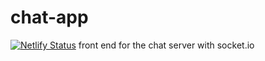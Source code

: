 # chat-app
[![Netlify Status](https://api.netlify.com/api/v1/badges/4a272e57-2879-4281-b446-3dcb58353a90/deploy-status)](https://app.netlify.com/sites/chat-sockeio/deploys)
front end for the chat server with socket.io
